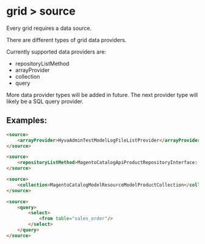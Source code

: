# grid > source

Every grid requires a data source.

There are different types of grid data providers.

Currently supported data providers are:

* repositoryListMethod
* arrayProvider
* collection
* query

More data provider types will be added in future. The next provider type will likely be a SQL query provider.

## Examples:

```html
<source>
    <arrayProvider>HyvaAdminTestModelLogFileListProvider</arrayProvider>
</source>
```

```html
<source>
    <repositoryListMethod>MagentoCatalogApiProductRepositoryInterface::getList</repositoryListMethod>
</source>
```

```html
<source>
    <collection>MagentoCatalogModelResourceModelProductCollection</collection>
</source>
```

```html
<source>
    <query>
        <select>
            <from table="sales_order"/>
        </select>
    </query>
</source>
```

